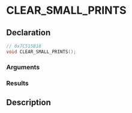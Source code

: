 # CLEAR_SMALL_PRINTS

## Declaration
```cpp
// 0x7C515B18
void CLEAR_SMALL_PRINTS();
```

### Arguments

### Results

## Description
